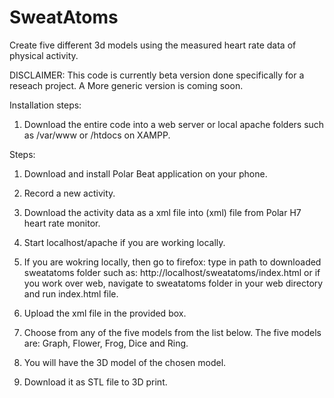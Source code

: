 SweatAtoms
==========

Create five different 3d models using the measured heart rate data of physical activity.

DISCLAIMER:
This code is currently beta version done specifically for a reseach project.
A More generic version is coming soon.

Installation steps:
1. Download the entire code into a web server or local apache folders such as /var/www or /htdocs on XAMPP.

Steps:
1. Download and install Polar Beat application on your phone.

2. Record a new activity.

3. Download the activity data as a xml file into 
(xml) file from Polar H7 heart rate monitor.

4. Start localhost/apache if you are working locally.

5. If you are wokring locally, then go to firefox: type in path to downloaded sweatatoms folder such as: http://localhost/sweatatoms/index.html or if you work over web, navigate to sweatatoms folder in your web directory and run index.html file.

6. Upload the xml file in the provided box.

7. Choose from any of the five models from the list below. The five models are: Graph, Flower, Frog, Dice and Ring.

8. You will have the 3D model of the chosen model.

9. Download it as STL file to 3D print.



